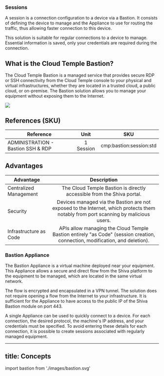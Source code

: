 ### Sessions

A session is a connection configuration to a device via a Bastion. It consists of defining the device to manage and the Appliance to use for routing the traffic, thus allowing faster connection to this device.

This solution is suitable for regular connections to a device to manage. Essential information is saved, only your credentials are required during the connection.

## What is the Cloud Temple Bastion?

The Cloud Temple Bastion is a managed service that provides secure RDP or SSH connectivity from the Cloud Temple console to your physical and virtual infrastructures, whether they are located in a trusted cloud, a public cloud, or on-premise. The Bastion solution allows you to manage your equipment without exposing them to the Internet.

<img src={bastion} />

## References (SKU)

| Reference                          |   Unit   |           SKU           |
|------------------------------------|:--------:|:-----------------------:|
| ADMINISTRATION - Bastion SSH & RDP | 1 Session | cmp:bastion:session:std |

## Advantages

| Advantage               |                                                                              Description                                                                               |
|------------------------|:----------------------------------------------------------------------------------------------------------------------------------------------------------------------:|
| Centralized Management |                                              The Cloud Temple Bastion is directly accessible from the Shiva portal.                                               |
| Security               | Devices managed via the Bastion are not exposed to the Internet, which protects them notably from port scanning by malicious users. |
| Infrastructure as Code |          APIs allow managing the Cloud Temple Bastion entirely "as Code" (session creation, connection, modification, and deletion).          |

### Bastion Appliance

The Bastion Appliance is a virtual machine deployed near your equipment. This Appliance allows a secure and direct flow from the Shiva platform to the equipment to be managed, which are located in the same virtual network.

The flow is encrypted and encapsulated in a VPN tunnel. The solution does not require opening a flow from the Internet to your infrastructure. It is sufficient for the Appliance to have access to the public IP of the Shiva Bastion module on port 443.

A single Appliance can be used to quickly connect to a device. For each connection, the desired protocol, the machine's IP address, and your credentials must be specified. To avoid entering these details for each connection, it is possible to create sessions associated with regularly managed equipment.

---
title: Concepts
---
import bastion from './images/bastion.svg'